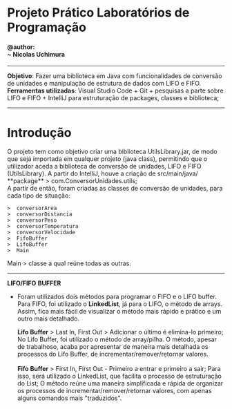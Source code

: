 <h1>Projeto Prático Laboratórios de Programação</h1>
<h4>@author:<br>        ~ Nicolas Uchimura</h4>
<hr>

**Objetivo**: Fazer uma biblioteca em Java com funcionalidades de conversão de unidades e manipulação de estrutura de dados com LIFO e FIFO.<br>
**Ferramentas utilizadas**:  Visual Studio Code + Git + pesquisas a parte sobre LIFO e FIFO + IntelliJ para estruturação de packages, classes e biblioteca;
<hr>
<h1>Introdução</h1>
  O projeto tem como objetivo criar uma biblioteca UtilsLibrary.jar, de modo que seja importada em qualquer projeto (java class), permitindo que o utilizador aceda a biblioteca de conversão de unidades, LIFO e FIFO (UtilsLibrary).
  A partir do IntelliJ, houve a criação de src/main/java/ **package** > com.ConversorUnidades.utils;<br>A partir de então, foram criadas as classes de conversão de unidades, para cada tipo de situação: 
  <br>
  
    >  conversorArea
    >  conversorDistancia
    >  conversorPeso
    >  conversorTemperatura
    >  conversorVelocidade
    >  FifoBuffer
    >  LifoBuffer
    >  Main

  Main > classe a qual reúne todas as outras.
<hr>

**LIFO/FIFO** **BUFFER**

- Foram utilizados dois métodos para programar o FIFO e o LIFO buffer. Para FIFO, foi utilizado o __LinkedList__, já para o LIFO, o método de arrays. Assim, fica mais fácil de visualizar o método mais rápido e prático e um outro mais detalhado.
  
  **Lifo Buffer** > Last In, First Out > Adicionar o último é elimina-lo primeiro;
      No Lifo Buffer, foi utilizado o método de array/pilha. O método, apesar de trabalhoso, acaba por apresentar de maneira mais detalhada os processos do Lifo Buffer, de incrementar/remover/retornar valores.
<br> <br> **Fifo Buffer** > First In, First Out - Primeiro a entrar e primeiro a sair;
      Para isso, será utilizado o LinkedList, que facilita o processo de estruturação do List; O método reúne uma maneira simplificada e rápida de organizar os processos de incrementar/remover/retornar valores, com apenas alguns comandos mais "traduzidos".
  <br>

